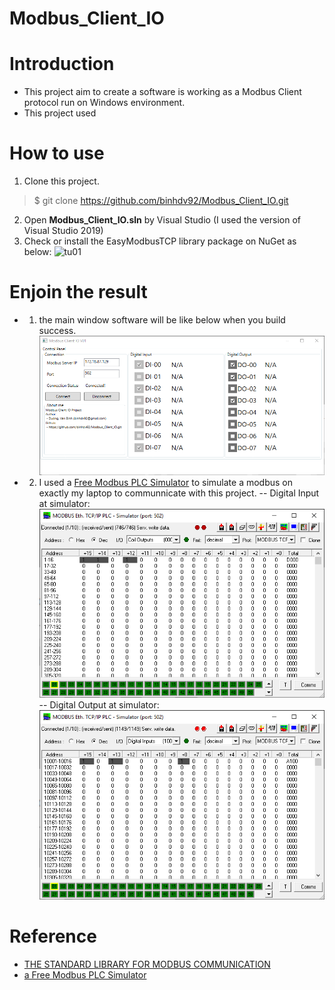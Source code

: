 # Modbus_Client_IO

# Introduction
- This project aim to create a software is working as a Modbus Client protocol run on Windows environment.
- This project used 

# How to use
1. Clone this project.
> $ git clone https://github.com/binhdv92/Modbus_Client_IO.git

2. Open **Modbus_Client_IO.sln** by Visual Studio (I used the version of Visual Studio 2019)
3. Check or install the EasyModbusTCP library package on NuGet as below:
![tu01](tu01.png)

# Enjoin the result
- 1. the main window software will be like below when you build success.
![result01](_media/result01.png)

- 2. I used a [Free Modbus PLC Simulator](http://www.plcsimulator.org/) to simulate a modbus on exactly my laptop to communnicate with this project.
-- Digital Input at simulator:
![result02](_media/result02.png)
-- Digital Output at simulator:
![result02](_media/result03.png)

# Reference
- [THE STANDARD LIBRARY FOR MODBUS COMMUNICATION](http://easymodbustcp.net/en/)
- [a Free Modbus PLC Simulator](http://www.plcsimulator.org/)

